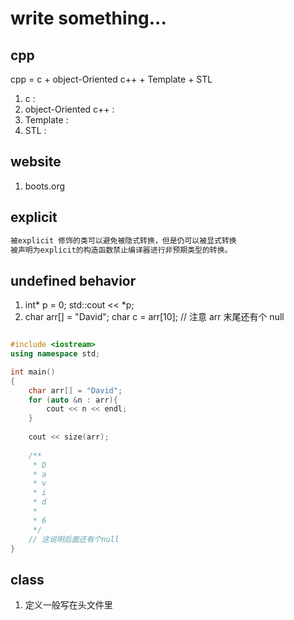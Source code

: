 # write something...

## cpp
cpp = c + object-Oriented c++ + Template + STL
1. c : 
2. object-Oriented c++ : 
3. Template : 
4. STL :

## website
1. boots.org

## explicit
```txt
被explicit 修饰的类可以避免被隐式转换，但是仍可以被显式转换
被声明为explicit的构造函数禁止编译器进行非预期类型的转换。
```

## undefined behavior
1. int* p = 0; std::cout << *p;
2. char arr[] = "David"; char c = arr[10]; // 注意 arr 末尾还有个 null
```cpp

#include <iostream>
using namespace std;

int main()
{
    char arr[] = "David";
    for (auto &n : arr){
        cout << n << endl;
    }
    
    cout << size(arr);
    
    /**
     * D
     * a
     * v
     * i
     * d
     * 
     * 6
     */
    // 这说明后面还有个null
}
```




## class
1. 定义一般写在头文件里